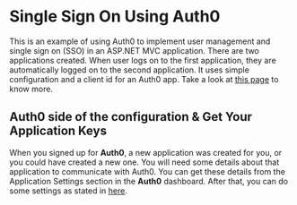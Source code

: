 # Single Sign On Using Auth0
This is an example of using Auth0 to implement user management and single sign on (SSO) in an ASP.NET MVC application. There are two applications created. When user logs on to the first application, they are automatically logged on to the second application. It uses simple configuration and a client id for an Auth0 app. Take a look at [this page](https://auth0.com/docs/quickstart/webapp/aspnet-owin) to know more.

## Auth0 side of the configuration & Get Your Application Keys
When you signed up for **Auth0**, a new application was created for you, or you could have created a new one. You will need some details about that application to communicate with Auth0. You can get these details from the Application Settings section in the **Auth0** dashboard. After that, you can do some settings as stated in [here](https://auth0.com/docs/quickstart/webapp/aspnet-owin#configure-auth0).
